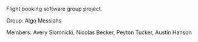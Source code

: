 Flight booking software group project.

Group: Algo Messiahs

Members: Avery Slomnicki, Nicolas Becker, Peyton Tucker, Austin Hanson